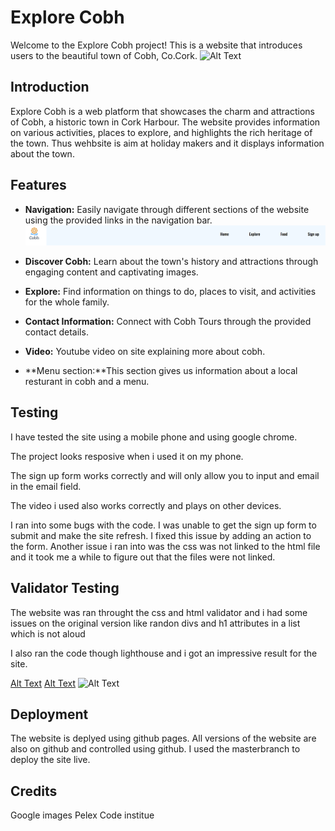 # Explore Cobh

Welcome to the Explore Cobh project! This is a website that introduces users to the beautiful town of Cobh, Co.Cork.
![Alt Text](assets/Readmeimages/main.PNG)





## Introduction

Explore Cobh is a web platform that showcases the charm and attractions of Cobh, a historic town in Cork Harbour. The website provides information on various activities, places to explore, and highlights the rich heritage of the town. Thus wehbsite is aim at holiday makers and it displays information about the town. 

## Features

- **Navigation:** Easily navigate through different sections of the website using the provided links in the navigation bar.
  ![Alt Text](assets/Readmeimages/nav%20bar.PNG)


- **Discover Cobh:** Learn about the town's history and attractions through engaging content and captivating images.

- **Explore:** Find information on things to do, places to visit, and activities for the whole family.

- **Contact Information:** Connect with Cobh Tours through the provided contact details.

- **Video:** Youtube video on site explaining more about cobh.

- **Menu section:**This section gives us information about a local resturant in cobh and a menu.

## Testing
I have tested the site using a mobile phone and using google chrome.

The project looks resposive when i used it on my phone. 

The sign up form works correctly and will only allow you to input and email in the email field.

The video i used also works correctly and plays on other devices. 

I ran into some bugs with the code. I was unable to get the sign up form to submit and make the site refresh. I fixed this issue by adding an action to the form. Another issue i ran into was the css was not linked to the html file and it took me a while to figure out that the files were not linked. 

## Validator Testing
The website was ran throught the css and html validator and i had some issues on the original version like randon divs and h1 attributes in a list which is not aloud

I also ran the code though lighthouse and i got an impressive result for the site.

[Alt Text](assets/Readmeimages/lighthouse.PNG)
[Alt Text](assets/Readme20images/w3c.PNG)
![Alt Text](assets/Readme20images/Capture.PNG)


## Deployment
The website is deplyed using github pages. All versions of the website are also on github and controlled using github. I used the masterbranch to deploy the site live. 

## Credits
Google images 
Pelex 
Code institue











